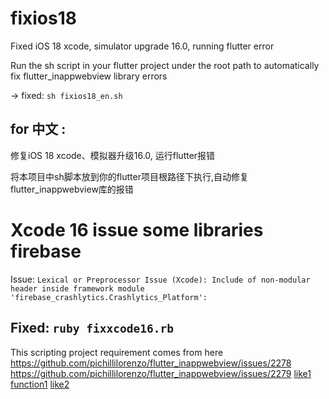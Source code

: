 # fixios18

Fixed iOS 18 xcode, simulator upgrade 16.0, running flutter error

Run the sh script in your flutter project under the root path to automatically fix flutter_inappwebview library errors

-> fixed: `sh fixios18_en.sh`

## for 中文 : 
修复iOS 18 xcode、模拟器升级16.0, 运行flutter报错

将本项目中sh脚本放到你的flutter项目根路径下执行,自动修复flutter_inappwebview库的报错

# Xcode 16 issue some libraries firebase

Issue: `Lexical or Preprocessor Issue (Xcode): Include of non-modular header inside framework module 'firebase_crashlytics.Crashlytics_Platform': `


## Fixed: `ruby fixxcode16.rb`



This scripting project requirement comes from here
https://github.com/pichillilorenzo/flutter_inappwebview/issues/2278
https://github.com/pichillilorenzo/flutter_inappwebview/issues/2279
[like1](http://m.qpic.cn/psc?/V51FA3BJ32r9zS4Pz0IS028JeT229j0A/TmEUgtj9EK6.7V8ajmQrECGszTIu7pvWoTA*zzt2vaWl2R9BHtY*xbVCc*p67lkosSa*CH*Bad9lXK55nCosVfF6a5VhDPv*8kmxzdUH6SI!/b&bo=uAOoAAAAAAADBzE!&rf=viewer_4)
[function1](http://m.qpic.cn/psc?/V51FA3BJ32r9zS4Pz0IS028JeT229j0A/TmEUgtj9EK6.7V8ajmQrECGszTIu7pvWoTA*zzt2vaXP7w*U4djz7pcFMlsdIxKG1Qg3sk0wiiM7ydzumVrD2bDueuVp0ANqD7UJhFTI9EM!/b&bo=sQN1AwAAAAADJ8Y!&rf=viewer_4)
[like2](http://m.qpic.cn/psc?/V51FA3BJ32r9zS4Pz0IS028JeT229j0A/TmEUgtj9EK6.7V8ajmQrECGszTIu7pvWoTA*zzt2vaUmmDQqcpTWArCmhkrv7.js*sUXHGhPrGu6Mdyvg301OpGiCMmMaZXw6lO0CR.mIJw!/b&bo=1AOwAAAAAAADF1U!&rf=viewer_4)
